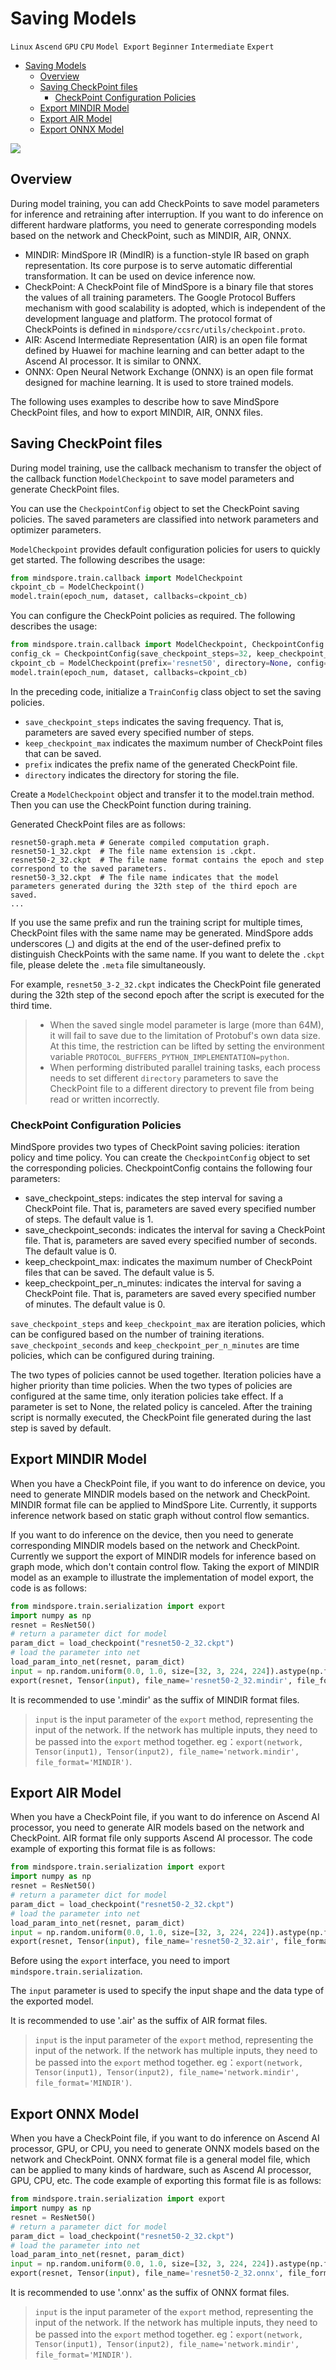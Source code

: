 # Saving Models

`Linux` `Ascend` `GPU` `CPU` `Model Export` `Beginner` `Intermediate` `Expert`

<!-- TOC -->

- [Saving Models](#saving-models)
    - [Overview](#overview)
    - [Saving CheckPoint files](#saving-checkpoint-files)
        - [CheckPoint Configuration Policies](#checkpoint-configuration-policies)
    - [Export MINDIR Model](#export-mindir-model)
    - [Export AIR Model](#export-air-model)
    - [Export ONNX Model](#export-onnx-model)

<!-- /TOC -->

<a href="https://gitee.com/mindspore/docs/blob/master/tutorials/training/source_en/use/save_model.md" target="_blank"><img src="../_static/logo_source.png"></a>

## Overview

During model training, you can add CheckPoints to save model parameters for inference and retraining after interruption. If you want to do inference on different hardware platforms, you need to generate corresponding models based on the network and CheckPoint, such as MINDIR, AIR, ONNX.

- MINDIR: MindSpore IR (MindIR) is a function-style IR based on graph representation. Its core purpose is to serve automatic differential transformation. It can be used on device inference now.
- CheckPoint: A CheckPoint file of MindSpore is a binary file that stores the values of all training parameters. The Google Protocol Buffers mechanism with good scalability is adopted, which is independent of the development language and platform.
The protocol format of CheckPoints is defined in `mindspore/ccsrc/utils/checkpoint.proto`.
- AIR: Ascend Intermediate Representation (AIR) is an open file format defined by Huawei for machine learning and can better adapt to the Ascend AI processor. It is similar to ONNX.
- ONNX: Open Neural Network Exchange (ONNX) is an open file format designed for machine learning. It is used to store trained models.

The following uses examples to describe how to save MindSpore CheckPoint files, and how to export MINDIR, AIR, ONNX files.

## Saving CheckPoint files

During model training, use the callback mechanism to transfer the object of the callback function `ModelCheckpoint` to save model parameters and generate CheckPoint files.

You can use the `CheckpointConfig` object to set the CheckPoint saving policies. The saved parameters are classified into network parameters and optimizer parameters.

`ModelCheckpoint` provides default configuration policies for users to quickly get started. The following describes the usage:
```python
from mindspore.train.callback import ModelCheckpoint
ckpoint_cb = ModelCheckpoint()
model.train(epoch_num, dataset, callbacks=ckpoint_cb)
```

You can configure the CheckPoint policies as required. The following describes the usage:

```python
from mindspore.train.callback import ModelCheckpoint, CheckpointConfig
config_ck = CheckpointConfig(save_checkpoint_steps=32, keep_checkpoint_max=10)
ckpoint_cb = ModelCheckpoint(prefix='resnet50', directory=None, config=config_ck)
model.train(epoch_num, dataset, callbacks=ckpoint_cb)
```

In the preceding code, initialize a `TrainConfig` class object to set the saving policies.

- `save_checkpoint_steps` indicates the saving frequency. That is, parameters are saved every specified number of steps.
- `keep_checkpoint_max` indicates the maximum number of CheckPoint files that can be saved.
- `prefix` indicates the prefix name of the generated CheckPoint file.
- `directory` indicates the directory for storing the file.

Create a `ModelCheckpoint` object and transfer it to the model.train method. Then you can use the CheckPoint function during training.

Generated CheckPoint files are as follows:

```
resnet50-graph.meta # Generate compiled computation graph.
resnet50-1_32.ckpt  # The file name extension is .ckpt.
resnet50-2_32.ckpt  # The file name format contains the epoch and step correspond to the saved parameters.
resnet50-3_32.ckpt  # The file name indicates that the model parameters generated during the 32th step of the third epoch are saved.
...
```

If you use the same prefix and run the training script for multiple times, CheckPoint files with the same name may be generated. MindSpore adds underscores (_) and digits at the end of the user-defined prefix to distinguish CheckPoints with the same name. If you want to delete the `.ckpt` file, please delete the `.meta` file simultaneously.

For example, `resnet50_3-2_32.ckpt` indicates the CheckPoint file generated during the 32th step of the second epoch after the script is executed for the third time.

> - When the saved single model parameter is large (more than 64M), it will fail to save due to the limitation of Protobuf's own data size. At this time, the restriction can be lifted by setting the environment variable `PROTOCOL_BUFFERS_PYTHON_IMPLEMENTATION=python`.
> - When performing distributed parallel training tasks, each process needs to set different `directory` parameters to save the CheckPoint file to a different directory to prevent file from being read or written incorrectly.

### CheckPoint Configuration Policies

MindSpore provides two types of CheckPoint saving policies: iteration policy and time policy. You can create the `CheckpointConfig` object to set the corresponding policies.
CheckpointConfig contains the following four parameters:

- save_checkpoint_steps: indicates the step interval for saving a CheckPoint file. That is, parameters are saved every specified number of steps. The default value is 1.
- save_checkpoint_seconds: indicates the interval for saving a CheckPoint file. That is, parameters are saved every specified number of seconds. The default value is 0.
- keep_checkpoint_max: indicates the maximum number of CheckPoint files that can be saved. The default value is 5.
- keep_checkpoint_per_n_minutes: indicates the interval for saving a CheckPoint file. That is, parameters are saved every specified number of minutes. The default value is 0.

`save_checkpoint_steps` and `keep_checkpoint_max` are iteration policies, which can be configured based on the number of training iterations.
`save_checkpoint_seconds` and `keep_checkpoint_per_n_minutes` are time policies, which can be configured during training.

The two types of policies cannot be used together. Iteration policies have a higher priority than time policies. When the two types of policies are configured at the same time, only iteration policies take effect.
If a parameter is set to None, the related policy is canceled.
After the training script is normally executed, the CheckPoint file generated during the last step is saved by default.

## Export MINDIR Model

When you have a CheckPoint file, if you want to do inference on device, you need to generate MINDIR models based on the network and CheckPoint. MINDIR format file can be applied to MindSpore Lite. Currently, it supports inference network based on static graph without control flow semantics.

If you want to do inference on the device, then you need to generate corresponding MINDIR models based on the network and CheckPoint.
Currently we support the export of MINDIR models for inference based on graph mode, which don't contain control flow. Taking the export of MINDIR model as an example to illustrate the implementation of model export,
the code is as follows:
```python
from mindspore.train.serialization import export
import numpy as np
resnet = ResNet50()
# return a parameter dict for model
param_dict = load_checkpoint("resnet50-2_32.ckpt")
# load the parameter into net
load_param_into_net(resnet, param_dict)
input = np.random.uniform(0.0, 1.0, size=[32, 3, 224, 224]).astype(np.float32)
export(resnet, Tensor(input), file_name='resnet50-2_32.mindir', file_format='MINDIR')
```

It is recommended to use '.mindir' as the suffix of MINDIR format files.

> `input` is the input parameter of the `export` method, representing the input of the network. If the network has multiple inputs, they need to be passed into the `export` method together.
> eg：`export(network, Tensor(input1), Tensor(input2), file_name='network.mindir', file_format='MINDIR')`.

## Export AIR Model

When you have a CheckPoint file, if you want to do inference on Ascend AI processor, you need to generate AIR models based on the network and CheckPoint. AIR format file only supports Ascend AI processor. The code example of exporting this format file is as follows:

```python
from mindspore.train.serialization import export
import numpy as np
resnet = ResNet50()
# return a parameter dict for model
param_dict = load_checkpoint("resnet50-2_32.ckpt")
# load the parameter into net
load_param_into_net(resnet, param_dict)
input = np.random.uniform(0.0, 1.0, size=[32, 3, 224, 224]).astype(np.float32)
export(resnet, Tensor(input), file_name='resnet50-2_32.air', file_format='AIR')
```

Before using the `export` interface, you need to import` mindspore.train.serialization`.

The `input` parameter is used to specify the input shape and the data type of the exported model.

It is recommended to use '.air' as the suffix of AIR format files.

> `input` is the input parameter of the `export` method, representing the input of the network. If the network has multiple inputs, they need to be passed into the `export` method together.
> eg：`export(network, Tensor(input1), Tensor(input2), file_name='network.mindir', file_format='MINDIR')`.

## Export ONNX Model

When you have a CheckPoint file, if you want to do inference on Ascend AI processor, GPU, or CPU, you need to generate ONNX models based on the network and CheckPoint. ONNX format file is a general model file, which can be applied to many kinds of hardware, such as Ascend AI processor, GPU, CPU, etc. The code example of exporting this format file is as follows:

```python
from mindspore.train.serialization import export
import numpy as np
resnet = ResNet50()
# return a parameter dict for model
param_dict = load_checkpoint("resnet50-2_32.ckpt")
# load the parameter into net
load_param_into_net(resnet, param_dict)
input = np.random.uniform(0.0, 1.0, size=[32, 3, 224, 224]).astype(np.float32)
export(resnet, Tensor(input), file_name='resnet50-2_32.onnx', file_format='ONNX')
```

It is recommended to use '.onnx' as the suffix of ONNX format files.

> `input` is the input parameter of the `export` method, representing the input of the network. If the network has multiple inputs, they need to be passed into the `export` method together.
> eg：`export(network, Tensor(input1), Tensor(input2), file_name='network.mindir', file_format='MINDIR')`.
